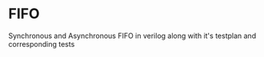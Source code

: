 # FIFO
Synchronous and Asynchronous FIFO in verilog along with it's testplan and corresponding tests

